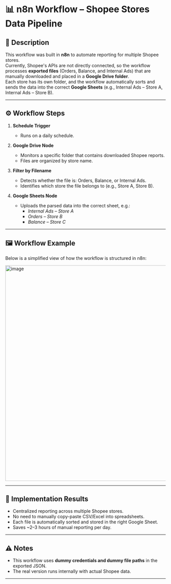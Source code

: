 # 📊 n8n Workflow – Shopee Stores Data Pipeline

## 📝 Description
This workflow was built in **n8n** to automate reporting for multiple Shopee stores.  
Currently, Shopee's APIs are not directly connected, so the workflow processes **exported files** (Orders, Balance, and Internal Ads) that are manually downloaded and placed in a **Google Drive folder**.  
Each store has its own folder, and the workflow automatically sorts and sends the data into the correct **Google Sheets** (e.g., Internal Ads – Store A, Internal Ads – Store B).

---

## ⚙️ Workflow Steps
1. **Schedule Trigger**  
   - Runs on a daily schedule.  

2. **Google Drive Node**  
   - Monitors a specific folder that contains downloaded Shopee reports.  
   - Files are organized by store name.  

3. **Filter by Filename**  
   - Detects whether the file is: Orders, Balance, or Internal Ads.  
   - Identifies which store the file belongs to (e.g., Store A, Store B).  

4. **Google Sheets Node**  
   - Uploads the parsed data into the correct sheet, e.g.:  
     - *Internal Ads – Store A*  
     - *Orders – Store B*  
     - *Balance – Store C*  

---

## 🖼️ Workflow Example
Below is a simplified view of how the workflow is structured in n8n:

<img width="1002" height="677" alt="image" src="https://github.com/user-attachments/assets/4dea98fb-cc0f-40d6-8dbd-95b12b8cc3ab" />

---

## 🚀 Implementation Results
- Centralized reporting across multiple Shopee stores.  
- No need to manually copy-paste CSV/Excel into spreadsheets.  
- Each file is automatically sorted and stored in the right Google Sheet.  
- Saves ~2–3 hours of manual reporting per day.  

---

## ⚠️ Notes
- This workflow uses **dummy credentials and dummy file paths** in the exported JSON.  
- The real version runs internally with actual Shopee data.  

---
